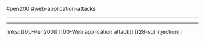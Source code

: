 #pen200 #web-application-attacks 

---
















---
links:
[[00-Pen200]]
[[00-Web application attack]]
[[28-sql injection]]
